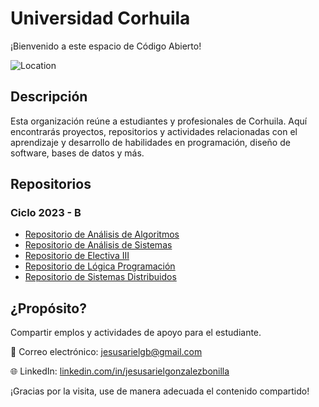 # Universidad Corhuila

¡Bienvenido a este espacio de Código Abierto!

![Location](https://img.shields.io/badge/Location-Neiva,%20Huila,%20Colombia-blue)

## Descripción
Esta organización reúne a estudiantes y profesionales de Corhuila. Aquí encontrarás proyectos, repositorios y actividades relacionadas con el aprendizaje y desarrollo de habilidades en programación, diseño de software, bases de datos y más.

## Repositorios

### Ciclo 2023 - B
- [Repositorio de Análisis de Algoritmos](https://github.com/cde-cohuila/analisis-algoritmos-2023-b)
- [Repositorio de Análisis de Sistemas](https://github.com/cde-cohuila/analisis-sistemas-2023-b)
- [Repositorio de Electiva III](https://github.com/cde-cohuila/electiva-iii-2023-b)
- [Repositorio de Lógica Programación](https://github.com/cde-cohuila/logica-programacion-2023-b)
- [Repositorio de Sistemas Distribuidos](https://github.com/cde-cohuila/sistemas-distribuidos-2023-b)

## ¿Propósito?
Compartir emplos y actividades de apoyo para el estudiante.

📧 Correo electrónico: [jesusarielgb@gmail.com](mailto:jesus.gonzalez@corhuila.edu.co)

🌐 LinkedIn: [linkedin.com/in/jesusarielgonzalezbonilla](https://www.linkedin.com/in/jesusarielgonzalezbonilla)

¡Gracias por la visita, use de manera adecuada el contenido compartido!
